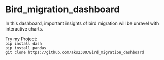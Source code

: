 # Bird_migration_dashboard
In this dashboard, important insights of bird migration will be unravel with interactive charts.

Try my Project: <br>
`pip install dash` <br>
`pip install pandas` <br>
`git clone https://github.com/aks2300/Bird_migration_dashboard`


